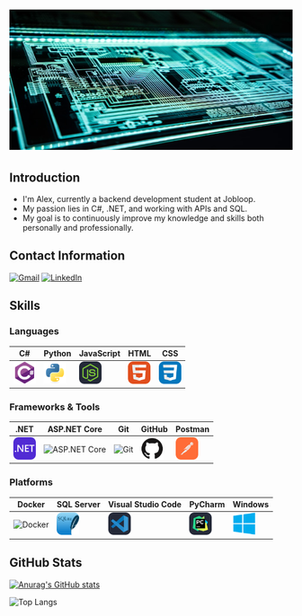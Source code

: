 # <img src="images/chip.jpg" alt="meg" width="100%" height="250">                       

## Introduction

- I'm Alex, currently a backend development student at Jobloop.
- My passion lies in C#, .NET, and working with APIs and SQL.
- My goal is to continuously improve my knowledge and skills both personally and professionally.
 

## Contact Information
<a href="mailto:bax082024@gmail.com"><img src="https://img.shields.io/badge/-Gmail-D14836?style=flat-square&logo=gmail&logoColor=white" alt="Gmail"></a>
<a href="https://www.linkedin.com/in/alexander-busch-2789b4334/"><img src="https://img.shields.io/badge/LinkedIn-blue?style=flat-square&logo=linkedin&logoColor=white" alt="LinkedIn"></a>

## Skills

### Languages
| C# | Python | JavaScript | HTML | CSS |
|---|---|---|---|---|
| <img src="images/csharp.svg" alt="C#" width="40" height="40"> | <img src="images/python-original.svg" alt="Python" width="40" height="40"> | <img src="images/NodeJS-Dark.svg" alt="Node.js" width="40" height="40"> | <img src="images/HTML.svg" alt="HTML" width="40" height="40"> | <img src="images/CSS.svg" alt="CSS" width="40" height="40"> |

### Frameworks & Tools
| .NET | ASP.NET Core | Git | GitHub | Postman |
|---|---|---|---|---|
| <img src="images/DotNet.svg" alt=".NET" width="40" height="40"> | <img src="https://img.shields.io/badge/-ASP.NET_Core-512BD4?style=flat-square&logo=dotnet&logoColor=white" alt="ASP.NET Core" width="40" height="40"> | <img src="https://img.shields.io/badge/-Git-F05032?style=flat-square&logo=git&logoColor=white" alt="Git" width="40" height="40"> | <img src="images/github-original.svg" alt="GitHub" width="40" height="40"> | <img src="images/postman.svg" alt="Postman" width="40" height="40"> |

### Platforms
| Docker | SQL Server | Visual Studio Code | PyCharm | Windows |
|---|---|---|---|---|
| <img src="https://img.shields.io/badge/-Docker-2496ED?style=flat-square&logo=docker&logoColor=white" alt="Docker" width="40" height="40"> | <img src="images/SQLite.svg" alt="SQL Server" width="40" height="40"> | <img src="images/VSCode-Dark.svg" alt="VS Code" width="40" height="40"> | <img src="images/PyCharm-Dark.svg" alt="PyCharm" width="40" height="40"> | <img src="images/windows8-original.svg" alt="Windows" width="40" height="40"> |




## GitHub Stats

[![Anurag's GitHub stats](https://github-readme-stats.vercel.app/api?username=bax082024&hide=stars&show_icons=true&bg_color=0d1117&title_color=ffffff&icon_color=79ff97&text_color=ffffff&border_color=30363d&border_radius=10)](https://github.com/bax082024/github-readme-stats)

![Top Langs](https://github-readme-stats.vercel.app/api/top-langs/?username=bax082024&layout=compact&bg_color=0d1117&title_color=ffffff&text_color=ffffff&border_color=30363d&border_radius=10)

